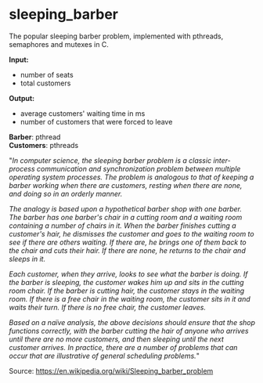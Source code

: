 # sleeping_barber
The popular sleeping barber problem, implemented with pthreads, semaphores and mutexes in C.

<b>Input:</b>
<ul>
  <li> number of seats </li>
  <li> total customers </li>
</ul>
  
<b>Output: </b>
<ul>
  <li> average customers' waiting time in ms </li>
  <li> number of customers that were forced to leave </li>
</ul>
  
<b>Barber</b>: pthread <br>
<b>Customers</b>: pthreads

"<i>In computer science, the sleeping barber problem is a classic inter-process communication and synchronization problem between multiple operating system processes. The problem is analogous to that of keeping a barber working when there are customers, resting when there are none, and doing so in an orderly manner.</i>

<i>The analogy is based upon a hypothetical barber shop with one barber. The barber has one barber's chair in a cutting room and a waiting room containing a number of chairs in it. When the barber finishes cutting a customer's hair, he dismisses the customer and goes to the waiting room to see if there are others waiting. If there are, he brings one of them back to the chair and cuts their hair. If there are none, he returns to the chair and sleeps in it.</i>

<i>Each customer, when they arrive, looks to see what the barber is doing. If the barber is sleeping, the customer wakes him up and sits in the cutting room chair. If the barber is cutting hair, the customer stays in the waiting room. If there is a free chair in the waiting room, the customer sits in it and waits their turn. If there is no free chair, the customer leaves.</i>

<i>Based on a naïve analysis, the above decisions should ensure that the shop functions correctly, with the barber cutting the hair of anyone who arrives until there are no more customers, and then sleeping until the next customer arrives. In practice, there are a number of problems that can occur that are illustrative of general scheduling problems.</i>"

Source: https://en.wikipedia.org/wiki/Sleeping_barber_problem

